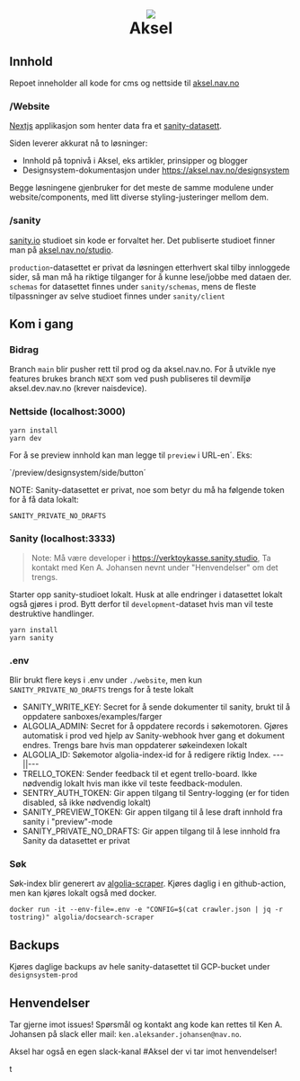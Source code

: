 <h1 align="center">
    <img src="https://user-images.githubusercontent.com/26967723/164701858-e8237611-1285-4c68-b9e3-e047499b94cf.svg" />
    <br/>Aksel
</h1>

## Innhold

Repoet inneholder all kode for cms og nettside til [aksel.nav.no](https://aksel.nav.no/)

### /Website

[Nextjs](https://nextjs.org/) applikasjon som henter data fra et [sanity-datasett](https://www.sanity.io/).

Siden leverer akkurat nå to løsninger:

- Innhold på topnivå i Aksel, eks artikler, prinsipper og blogger
- Designsystem-dokumentasjon under https://aksel.nav.no/designsystem

Begge løsningene gjenbruker for det meste de samme modulene under website/components, med litt diverse styling-justeringer mellom dem.

### /sanity

[sanity.io](https://www.sanity.io/) studioet sin kode er forvaltet her. Det publiserte studioet finner man på [aksel.nav.no/studio](https://aksel.nav.no/studio).

`production`-datasettet er privat da løsningen etterhvert skal tilby innloggede sider, så man må ha riktige tilganger for å kunne lese/jobbe med dataen der. `schemas` for datasettet finnes under `sanity/schemas`, mens de fleste tilpassninger av selve studioet finnes under `sanity/client`

## Kom i gang

### Bidrag

Branch `main` blir pusher rett til prod og da aksel.nav.no. For å utvikle nye features brukes branch `NEXT` som
ved push publiseres til devmiljø aksel.dev.nav.no (krever naisdevice).

### Nettside (localhost:3000)

```
yarn install
yarn dev
```

For å se preview innhold kan man legge til `preview` i URL-en´.
Eks:

`/preview/designsystem/side/button´

NOTE: Sanity-datasettet er privat, noe som betyr du må ha følgende token for å få data lokalt:

```
SANITY_PRIVATE_NO_DRAFTS
```

### Sanity (localhost:3333)

> Note: Må være developer i https://verktoykasse.sanity.studio, Ta kontakt med Ken A. Johansen nevnt under "Henvendelser" om det trengs.

Starter opp sanity-studioet lokalt. Husk at alle endringer i datasettet lokalt også gjøres i prod. Bytt derfor til `development`-dataset hvis man vil teste destruktive handlinger.

```
yarn install
yarn sanity
```

### .env

Blir brukt flere keys i .env under `./website`, men kun `SANITY_PRIVATE_NO_DRAFTS` trengs for å teste lokalt

- SANITY_WRITE_KEY: Secret for å sende dokumenter til sanity, brukt til å oppdatere sanboxes/examples/farger
- ALGOLIA_ADMIN: Secret for å oppdatere records i søkemotoren. Gjøres automatisk i prod ved hjelp av Sanity-webhook hver gang et dokument endres. Trengs bare hvis man oppdaterer søkeindexen lokalt
- ALGOLIA_ID: Søkemotor algolia-index-id for å redigere riktig Index. ---||---
- TRELLO_TOKEN: Sender feedback til et egent trello-board. Ikke nødvendig lokalt hvis man ikke vil teste feedback-modulen.
- SENTRY_AUTH_TOKEN: Gir appen tilgang til Sentry-logging (er for tiden disabled, så ikke nødvendig lokalt)
- SANITY_PREVIEW_TOKEN: Gir appen tilgang til å lese draft innhold fra sanity i "preview"-mode
- SANITY_PRIVATE_NO_DRAFTS: Gir appen tilgang til å lese innhold fra Sanity da datasettet er privat

### Søk

Søk-index blir generert av [algolia-scraper](https://github.com/algolia/docsearch-scraper). Kjøres daglig i en github-action, men kan kjøres lokalt også med docker.

```
docker run -it --env-file=.env -e "CONFIG=$(cat crawler.json | jq -r tostring)" algolia/docsearch-scraper
```

## Backups

Kjøres daglige backups av hele sanity-datasettet til GCP-bucket under `designsystem-prod`

## Henvendelser

Tar gjerne imot issues! Spørsmål og kontakt ang kode kan rettes til Ken A. Johansen på slack eller mail: `ken.aleksander.johansen@nav.no`.

Aksel har også en egen slack-kanal #Aksel der vi tar imot henvendelser!

t
